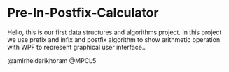 # Pre-In-Postfix-Calculator
Hello, this is our first data structures and algorithms project. In this project we use prefix and infix and postfix algorithm to show arithmetic operation with WPF to represent graphical user interface..

@amirheidarikhoram
@MPCL5
